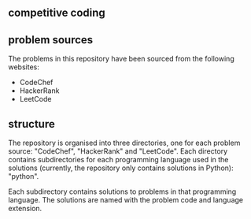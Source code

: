 ## competitive coding

## problem sources
The problems in this repository have been sourced from the following websites:
- CodeChef
- HackerRank
- LeetCode

## structure
The repository is organised into three directories, one for each problem source: "CodeChef", "HackerRank" and "LeetCode". Each directory contains subdirectories for each programming language used in the solutions (currently, the repository only contains solutions in Python): "python".

Each subdirectory contains solutions to problems in that programming language. The solutions are named with the problem code and language extension.
